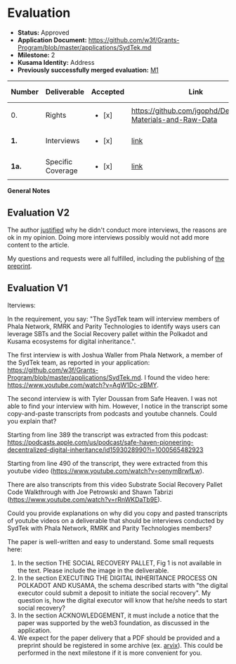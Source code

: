 # Evaluation

- **Status:** Approved
- **Application Document:**  https://github.com/w3f/Grants-Program/blob/master/applications/SydTek.md
- **Milestone:** 2
- **Kusama Identity:** Address
- **Previously successfully merged evaluation:** [M1](https://github.com/w3f/Grant-Milestone-Delivery/blob/master/evaluations/sydtek_1_semuelle.md)

| Number | Deliverable | Accepted | Link | Evaluation Notes |
| ------ | ----------- | -------- | ---- |----------------- |
|      0. | Rights  |<ul><li>[x] </li></ul>|https://github.com/jgophd/Developed-Materials-and-Raw-Data | |
|  **1.** | Interviews |<ul><li>[x] </li></ul>| [link](https://github.com/jgophd/Developed-Materials-and-Raw-Data/blob/main/Interview%20Transcripts%20Transcribed%20by%20Otter.ai)  |  |
| **1a.** | Specific Coverage |<ul><li>[x] </li></ul>| [link](https://github.com/jgophd/Developed-Materials-and-Raw-Data/blob/main/Digital%20Inheritance%20in%20Web3:%20A%20Case%20Study%20of%20Soulbound%20Tokens%20and%20the%20Social%20Recovery%20Pallet%20within%20the%20Polkadot%20and%20Kusama%20Ecosystems) |  |

**General Notes**

## Evaluation V2

The author [justified](https://github.com/w3f/Grant-Milestone-Delivery/pull/689#issuecomment-1405315863) why he didn't conduct more interviews, the reasons are ok in my opinion. Doing more interviews possibly would not add more content to the article. 

My questions and requests were all fulfilled, including the publishing of [the preprint](https://arxiv.org/abs/2301.11074).


## Evaluation V1

Iterviews:

In the requirement, you say: "The SydTek team will interview members of Phala Network, RMRK and Parity Technologies to identify ways users can leverage SBTs and the Social Recovery pallet within the Polkadot and Kusama ecosystems for digital inheritance.".

The first interview is with Joshua Waller from Phala Network, a member of the SydTek team, as reported in your application: https://github.com/w3f/Grants-Program/blob/master/applications/SydTek.md. I found the video here: https://www.youtube.com/watch?v=AgW1Dc-zBMY.


The second interview is with Tyler Doussan from Safe Heaven. I was not able to find your interview with him. However, I notice in the transcript some copy-and-paste transcripts from podcasts and youtube channels. Could you explain that?

Starting from line 389 the transcript was extracted from this podcast: https://podcasts.apple.com/us/podcast/safe-haven-pioneering-decentralized-digital-inheritance/id1593028990?i=1000565482923


Starting from line 490 of the transcript, they were extracted from this youtube video (https://www.youtube.com/watch?v=oenymBrwfLw).


There are also transcripts from this video Substrate Social Recovery Pallet Code Walkthrough with Joe Petrowski and Shawn Tabrizi (https://www.youtube.com/watch?v=rRnWKDaTb9E).


Could you provide explanations on why did you copy and pasted transcripts of youtube videos on a deliverable that should be interviews conducted by SydTek with Phala Network, RMRK and Parity Technologies members?

The paper is well-written and easy to understand. Some small requests here:

1. In the section THE SOCIAL RECOVERY PALLET, Fig 1 is not available in the text. Please include the image in the deliverable.
2. In the section EXECUTING THE DIGITAL INHERITANCE PROCESS ON POLKADOT AND KUSAMA, the schema described starts with "the digital executor could submit a deposit to initiate the social recovery". My question is, how the digital executor will know that he/she needs to start social recovery?
3. In the section ACKNOWLEDGEMENT, it must include a notice that the paper was supported by the web3 foundation, as discussed in the application. 
4. We expect for the paper delivery that a PDF should be provided and a preprint should be registered in some archive (ex. [arvix](https://arxiv.org/)). This could be performed in the next milestone if it is more convenient for you.

